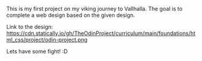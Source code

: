 This is my first project on my viking journey to Vallhalla. The goal is to complete a web design based on the given design.

Link to the design: https://cdn.statically.io/gh/TheOdinProject/curriculum/main/foundations/html_css/project/odin-project.png

Lets have some fight! :D